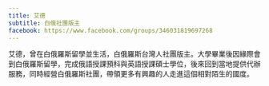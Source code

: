 ```yaml
---
title: 艾德
subtitle: 白俄社團版主
facebook: https://www.facebook.com/groups/346031819697268
---
```

艾德，曾在白俄羅斯留學並生活，白俄羅斯台灣人社團版主。大學畢業後因緣際會到白俄羅斯留學，完成俄語授課預科與英語授課碩士學位，後來回到當地提供代辦服務，同時經營白俄羅斯社團，帶領更多有興趣的人走進這個相對陌生的國度。